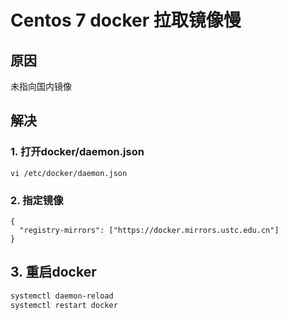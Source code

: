 # Centos 7 docker 拉取镜像慢

## 原因
未指向国内镜像

## 解决

### 1. 打开docker/daemon.json
```shell
vi /etc/docker/daemon.json
```

### 2. 指定镜像
```shell
{
  "registry-mirrors": ["https://docker.mirrors.ustc.edu.cn"]
}
```

## 3. 重启docker
```sh
systemctl daemon-reload
systemctl restart docker
```


<comment/>